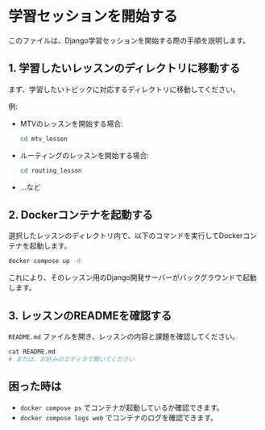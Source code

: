 # 学習セッションを開始する

このファイルは、Django学習セッションを開始する際の手順を説明します。

## 1. 学習したいレッスンのディレクトリに移動する

まず、学習したいトピックに対応するディレクトリに移動してください。

例:

*   MTVのレッスンを開始する場合:
    ```bash
    cd mtv_lesson
    ```
*   ルーティングのレッスンを開始する場合:
    ```bash
    cd routing_lesson
    ```
*   ...など

## 2. Dockerコンテナを起動する

選択したレッスンのディレクトリ内で、以下のコマンドを実行してDockerコンテナを起動します。

```bash
docker compose up -d
```

これにより、そのレッスン用のDjango開発サーバーがバックグラウンドで起動します。

## 3. レッスンのREADMEを確認する

`README.md` ファイルを開き、レッスンの内容と課題を確認してください。

```bash
cat README.md
# または、お好みのエディタで開いてください
```

## 困った時は

*   `docker compose ps` でコンテナが起動しているか確認できます。
*   `docker compose logs web` でコンテナのログを確認できます。